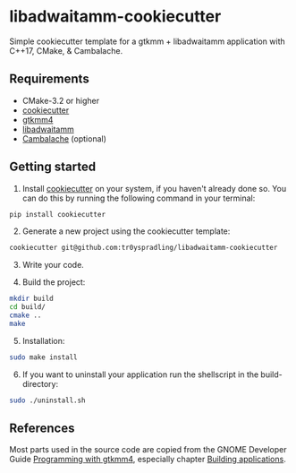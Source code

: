# libadwaitamm-cookiecutter

Simple cookiecutter template for a gtkmm + libadwaitamm application with C++17, CMake, & Cambalache.

## Requirements
* CMake-3.2 or higher
* [cookiecutter](https://github.com/cookiecutter/cookiecutter)
* [gtkmm4](https://gtkmm.org/en/index.html)
* [libadwaitamm](https://github.com/rofirrim/libadwaitamm/)
* [Cambalache](https://gitlab.gnome.org/jpu/cambalache) (optional)

## Getting started
1. Install [cookiecutter](https://github.com/cookiecutter/cookiecutter) on your system, if you haven't already done so. You can do this by running the following command in your terminal:
```bash
pip install cookiecutter
```

2. Generate a new project using the cookiecutter template:
```bash
cookiecutter git@github.com:tr0yspradling/libadwaitamm-cookiecutter
```

3. Write your code.

4. Build the project:
```bash
mkdir build
cd build/
cmake ..
make
```

5. Installation:
```bash
sudo make install
```

6. If you want to uninstall your application run the shellscript in the build-directory:
```bash
sudo ./uninstall.sh
```

## References
Most parts used in the source code are copied from the GNOME Developer Guide [Programming with gtkmm4](https://gnome.pages.gitlab.gnome.org/gtkmm-documentation/ "Programming with gtkmm4"), especially chapter [Building applications](https://gnome.pages.gitlab.gnome.org/gtkmm-documentation/chapter-building-applications.html "Building applications").
